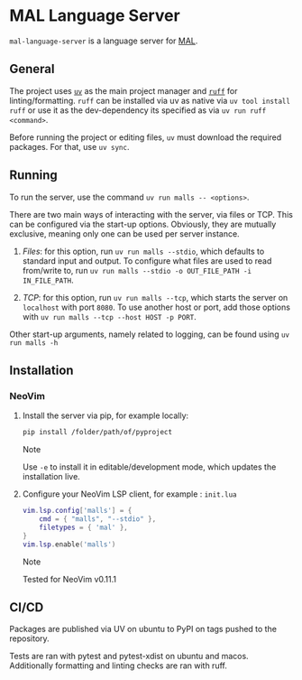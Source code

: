 # MAL Language Server
`mal-language-server` is a language server for [MAL](https://github.com/mal-lang).

## General
The project uses [`uv`](https://docs.astral.sh/uv/) as the main project manager and [`ruff`](https://docs.astral.sh/ruff/) for linting/formatting. `ruff` can be installed via uv as native via `uv tool install ruff` or use it as the dev-dependency its specified as via `uv run ruff <command>`.

Before running the project or editing files, `uv` must download the required packages. For
that, use `uv sync`.

## Running

To run the server, use the command `uv run malls -- <options>`. 

There are two main ways of interacting with the server, via files or TCP. This can be configured
via the start-up options. Obviously, they are mutually exclusive, meaning only one can be used per
server instance.

1. *Files*: for this option, run `uv run malls --stdio`, which defaults to standard input and output.
To configure what files are used to read from/write to, run `uv run malls --stdio -o OUT_FILE_PATH -i IN_FILE_PATH`.

2. *TCP*: for this option, run `uv run malls --tcp`, which starts the server on `localhost` with port
`8080`. To use another host or port, add those options with `uv run malls --tcp --host HOST -p PORT`.

Other start-up arguments, namely related to logging, can be found using `uv run malls -h`

## Installation
### NeoVim
1. Install the server via pip, for example locally:
    ```sh
    pip install /folder/path/of/pyproject
    ```
    > [!NOTE]
    > Use `-e` to install it in editable/development mode, which updates the installation live.
2. Configure your NeoVim LSP client, for example :
    `init.lua`
    ```lua
    vim.lsp.config['malls'] = {
        cmd = { "malls", "--stdio" },
        filetypes = { 'mal' },
    }
    vim.lsp.enable('malls')
    ```
    > [!NOTE]
    > Tested for NeoVim v0.11.1

## CI/CD

Packages are published via UV on ubuntu to PyPI on tags pushed to the repository.

Tests are ran with pytest and pytest-xdist on ubuntu and macos. Additionally formatting and linting checks are ran with ruff.

